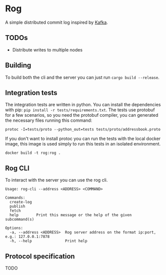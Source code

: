 # Rog

A simple distributed commit log inspired by [Kafka][0].

## TODOs

- Distribute writes to multiple nodes

## Building

To build both the cli and the server you can just run `cargo build --release`.

## Integration tests

The integration tests are written in python. You can install the
dependencies with pip: `pip install -r tests/requirements.txt`. The
tests use protobuf for a few scenarios, so you need the protobuf compiler, you can generated the necessary files running this command:

```shell
protoc -I=tests/proto --python_out=tests tests/proto/addressbook.proto
```

If you don't want to install protoc you can run the tests with the
local docker image, this image is used simply to run this tests in an
isolated environment.

```shell
docker build -t rog:rog .
```

## Rog CLI

To interact with the server you can use the rog cli.

```
Usage: rog-cli --address <ADDRESS> <COMMAND>

Commands:
  create-log
  publish
  fetch
  help        Print this message or the help of the given subcommand(s)

Options:
  -a, --address <ADDRESS>  Rog server address on the format ip:port, e.g.: 127.0.0.1:7878
  -h, --help               Print help
```

## Protocol specification

TODO

[0]: https://kafka.apache.org/
